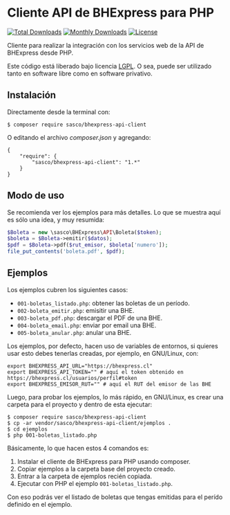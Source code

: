 Cliente API de BHExpress para PHP
=================================

[![Total Downloads](https://poser.pugx.org/sasco/bhexpress-api-client/downloads)](https://packagist.org/packages/sasco/bhexpress-api-client)
[![Monthly Downloads](https://poser.pugx.org/sasco/bhexpress-api-client/d/monthly)](https://packagist.org/packages/sasco/bhexpress-api-client)
[![License](https://poser.pugx.org/sasco/bhexpress-api-client/license)](https://packagist.org/packages/sasco/bhexpress-api-client)

Cliente para realizar la integración con los servicios web de la API de BHExpress desde PHP.

Este código está liberado bajo licencia [LGPL](http://www.gnu.org/licenses/lgpl-3.0.en.html).
O sea, puede ser utilizado tanto en software libre como en software privativo.

Instalación
-----------

Directamente desde la terminal con:

```shell
$ composer require sasco/bhexpress-api-client
```

O editando el archivo *composer.json* y agregando:

```
{
    "require": {
        "sasco/bhexpress-api-client": "1.*"
    }
}
```

Modo de uso
-----------

Se recomienda ver los ejemplos para más detalles. Lo que se muestra aquí es sólo
una idea, y muy resumida:

```php
$Boleta = new \sasco\BHExpress\API\Boleta($token);
$boleta = $Boleta->emitir($datos);
$pdf = $Boleta->pdf($rut_emisor, $boleta['numero']);
file_put_contents('boleta.pdf', $pdf);
```

Ejemplos
--------

Los ejemplos cubren los siguientes casos:

- `001-boletas_listado.php`: obtener las boletas de un período.
- `002-boleta_emitir.php`: emisitir una BHE.
- `003-boleta_pdf.php`: descargar el PDF de una BHE.
- `004-boleta_email.php`: enviar por email una BHE.
- `005-boleta_anular.php`: anular una BHE.

Los ejemplos, por defecto, hacen uso de variables de entornos, si quieres usar
esto debes tenerlas creadas, por ejemplo, en GNU/Linux, con:

```shell
﻿export BHEXPRESS_API_URL="https://bhexpress.cl"
export BHEXPRESS_API_TOKEN="" # aquí el token obtenido en https://bhexpress.cl/usuarios/perfil#token
export BHEXPRESS_EMISOR_RUT="" # aquí el RUT del emisor de las BHE
```

Luego, para probar los ejemplos, lo más rápido, en GNU/Linux, es crear una
carpeta para el proyecto y dentro de esta ejecutar:

```shell
$ composer require sasco/bhexpress-api-client
$ cp -ar vendor/sasco/bhexpress-api-client/ejemplos .
$ ﻿cd ejemplos﻿
$ ﻿﻿﻿php 001-boletas_listado.php
```

Básicamente, lo que hacen estos 4 comandos es:

1. Instalar el cliente de BHExpress para PHP usando composer.
2. ﻿Copiar ejemplos a la carpeta base del proyecto creado.
3. ﻿Entrar a la carpeta de ejemplos recién copiada.
4. ﻿Ejecutar con PHP el ejemplo `001-boletas_listado.php`.

Con eso podrás ver el listado de boletas que tengas emitidas para el perído
definido en el ejemplo.
